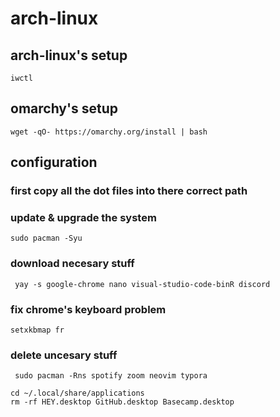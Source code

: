 # arch-linux
## arch-linux's setup

```terminal 
iwctl
```

## omarchy's setup

```terminal 
wget -qO- https://omarchy.org/install | bash
```
## configuration 
### first copy all the dot files into there correct path
### update & upgrade the system
```terminal 
sudo pacman -Syu
```
### download necesary stuff 
```terminal 
 yay -s google-chrome nano visual-studio-code-binR discord 
```
### fix chrome's keyboard problem


```terminal 
setxkbmap fr
```
### delete uncesary stuff 

```terminal 
 sudo pacman -Rns spotify zoom neovim typora
```

```terminal 
cd ~/.local/share/applications
rm -rf HEY.desktop GitHub.desktop Basecamp.desktop
```
